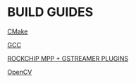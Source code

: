 # BUILD GUIDES
[CMake](https://github.com/lipophrenia/guides/blob/main/cmake.md)

[GCC](https://github.com/lipophrenia/guides/blob/main/gcc.md)

[ROCKCHIP MPP + GSTREAMER PLUGINS](https://github.com/lipophrenia/guides/blob/main/gstreamer_rockchip.md)

[OpenCV](https://github.com/lipophrenia/build-guides/blob/main/opencv.md)
